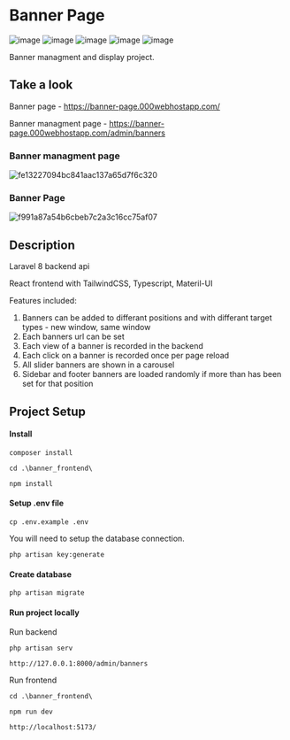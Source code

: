 # Banner Page
![image](https://img.shields.io/badge/React-20232A?style=for-the-badge&logo=react&logoColor=61DAFB)
![image](https://img.shields.io/badge/Tailwind_CSS-38B2AC?style=for-the-badge&logo=tailwind-css&logoColor=white)
![image](https://img.shields.io/badge/Material%20UI-007FFF?style=for-the-badge&logo=mui&logoColor=white)
![image](https://img.shields.io/badge/TypeScript-007ACC?style=for-the-badge&logo=typescript&logoColor=white)
![image](https://img.shields.io/badge/Laravel-FF2D20.svg?style=for-the-badge&logo=Laravel&logoColor=white)


Banner managment and display project.

## Take a look

Banner page - https://banner-page.000webhostapp.com/

Banner managment page - https://banner-page.000webhostapp.com/admin/banners

### Banner managment page
![fe13227094bc841aac137a65d7f6c320](https://github.com/Cerbenix/Banner_page/assets/124684938/49e3581e-0d2e-4af5-a4ff-701214740be7)

### Banner Page
![f991a87a54b6cbeb7c2a3c16cc75af07](https://github.com/Cerbenix/Banner_page/assets/124684938/8a9d11f5-c686-4197-8653-5f15f52fa458)

## Description

Laravel 8 backend api

React frontend with TailwindCSS, Typescript, Materil-UI 

Features included:

1. Banners can be added to differant positions and with differant target types - new window, same window
2. Each banners url can be set
3. Each view of a banner is recorded in the backend
4. Each click on a banner is recorded once per page reload
5. All slider banners are shown in a carousel
6. Sidebar and footer banners are loaded randomly if more than has been set for that position

## Project Setup

#### Install
```
composer install
```

```
cd .\banner_frontend\
```

```
npm install
```

#### Setup .env file

```
cp .env.example .env
```

You will need to setup the database connection.

```
php artisan key:generate
```

#### Create database

```
php artisan migrate
```

#### Run project locally

Run backend

```
php artisan serv
```

```
http://127.0.0.1:8000/admin/banners
```

Run frontend

```
cd .\banner_frontend\
```

```
npm run dev
```

```
http://localhost:5173/
```
